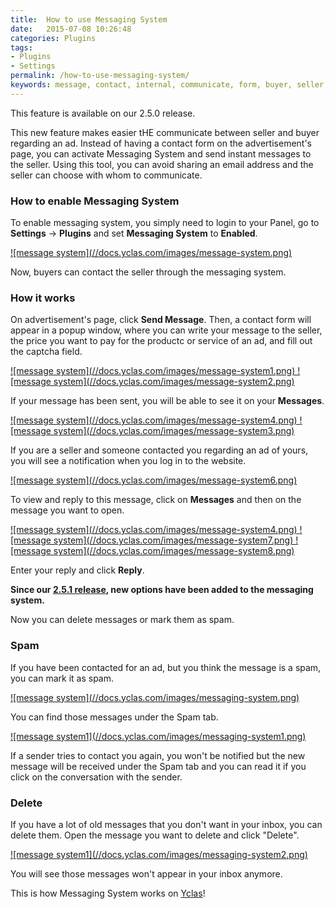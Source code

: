 ```yaml
---
title:  How to use Messaging System
date:   2015-07-08 10:26:48
categories: Plugins
tags: 
- Plugins
- Settings
permalink: /how-to-use-messaging-system/
keywords: message, contact, internal, communicate, form, buyer, seller, notification
---
```

<div class="alert alert-warning">
<strong><i class="glyphicon glyphicon-warning-sign"></i> </strong> This feature is available on our 2.5.0 release.
</div>

This new feature makes easier tHE communicate between seller and buyer regarding an ad. Instead of having a contact form on the advertisement's page, you can activate Messaging System and send instant messages to the seller. Using this tool, you can avoid sharing an email address and the seller can choose with whom to communicate.

### How to enable Messaging System

To enable messaging system, you simply need to login to your Panel, go to **Settings** -> **Plugins** and set **Messaging System** to **Enabled**.

<a href="{{ site.baseurl }}/images/message-system.png" class="thumbnail gallery-item" data-gallery>
![message system](//docs.yclas.com/images/message-system.png)
</a>

Now, buyers can contact the seller through the messaging system.

### How it works

On advertisement's page, click **Send Message**. Then, a contact form will appear in a popup window, where you can write your message to the seller, the price you want to pay for the productc or service of an ad, and fill out the captcha field. 

<a href="{{ site.baseurl }}/images/message-system1.png" class="thumbnail gallery-item" data-gallery>
![message system](//docs.yclas.com/images/message-system1.png)
</a>

<a href="{{ site.baseurl }}/images/message-system2.png" class="thumbnail gallery-item" data-gallery>
![message system](//docs.yclas.com/images/message-system2.png)
</a>

If your message has been sent, you will be able to see it on your **Messages**.

<a href="{{ site.baseurl }}/images/message-system4.png" class="thumbnail gallery-item" data-gallery>
![message system](//docs.yclas.com/images/message-system4.png)
</a>

<a href="{{ site.baseurl }}/images/message-system3.png" class="thumbnail gallery-item" data-gallery>
![message system](//docs.yclas.com/images/message-system3.png)
</a>

If you are a seller and someone contacted you regarding an ad of yours, you will see a notification when you log in to the website.

<a href="{{ site.baseurl }}/images/message-system6.png" class="thumbnail gallery-item" data-gallery>
![message system](//docs.yclas.com/images/message-system6.png)
</a>

To view and reply to this message, click on **Messages** and then on the message you want to open.

<a href="{{ site.baseurl }}/images/message-system4.png" class="thumbnail gallery-item" data-gallery>
![message system](//docs.yclas.com/images/message-system4.png)
</a>

<a href="{{ site.baseurl }}/images/message-system7.png" class="thumbnail gallery-item" data-gallery>
![message system](//docs.yclas.com/images/message-system7.png)
</a>

<a href="{{ site.baseurl }}/images/message-system8.png" class="thumbnail gallery-item" data-gallery>
![message system](//docs.yclas.com/images/message-system8.png)
</a>

Enter your reply and click **Reply**.


**Since our [2.5.1 release](http://open-classifieds.com/2015/09/10/open-classifieds-2-5-1/), new options have been added to the messaging system.**

Now you can delete messages or mark them as spam. 

### Spam

If you have been contacted for an ad, but you think the message is a spam, you can mark it as spam.

<a href="{{ site.baseurl }}/images/messaging-system.png" class="thumbnail gallery-item" data-gallery>
![message system](//docs.yclas.com/images/messaging-system.png)
</a>

You can find those messages under the Spam tab.

<a href="{{ site.baseurl }}/images/messaging-system1.png" class="thumbnail gallery-item" data-gallery>
![message system1](//docs.yclas.com/images/messaging-system1.png)
</a>

If a sender tries to contact you again, you won't be notified but the new message will be received under the Spam tab and you can read it if you click on the conversation with the sender.

### Delete

If you have a lot of old messages that you don't want in your inbox, you can delete them. Open the message you want to delete and click "Delete".

<a href="{{ site.baseurl }}/images/messaging-system2.png" class="thumbnail gallery-item" data-gallery>
![message system1](//docs.yclas.com/images/messaging-system2.png)
</a>

You will see those messages won't appear in your inbox anymore.


This is how Messaging System works on [Yclas](https://yclas.com/)! 





